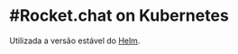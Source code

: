 #Rocket.chat on Kubernetes
======
Utilizada a versão estável do [Helm](https://github.com/kubernetes/charts/tree/master/stable/rocketchat).
